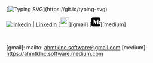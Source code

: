 [![Typing SVG](https://readme-typing-svg.herokuapp.com?color=EFF1F7&center=yanl%C4%B1%C5%9F&vCenter=yanl%C4%B1%C5%9F&lines=Hello!+%F0%9F%91%8B;I+am+Ahmet+KILIN%C3%87;I+am+a+student+-+MIS;My+Interested+WEB+and+Mobile-App+;)](https://git.io/typing-svg)


[<img align="down" alt="linkedin | LinkedIn" width="24px" src="https://raw.githubusercontent.com/peterthehan/peterthehan/master/assets/linkedin.svg" />][linkedin]
[<img align="down" height="24" width="24" src="https://cdn.jsdelivr.net/npm/simple-icons@v4/icons/gmail.svg" />][gmail]
[<img align="down" height="24" width="24" src="https://github.com/simple-icons/simple-icons/blob/develop/icons/medium.svg" />][medium]


<br />


[linkedin]: https://www.linkedin.com/in/ahmet-kılınç-1040pyrz/
[gmail]: mailto: ahmtklnc.software@gmail.com
[medium]: https://ahmtklnc.software.medium.com

<br />

<!---
ahmetpoyrazklnc/ahmetpoyrazklnc is a ✨ special ✨ repository because its `README.md` (this file) appears on your GitHub profile.
You can click the Preview link to take a look at your changes.
--->
